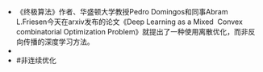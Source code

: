 - 《终极算法》作者、华盛顿大学教授Pedro Domingos和同事Abram L.Friesen今天在arxiv发布的论文《Deep Learning as a Mixed  Convex combinatorial Optimization Problem》就提出了一种使用离散优化，而非反向传播的深度学习方法。
-
- #非连续优化